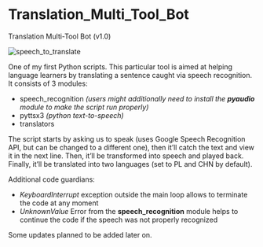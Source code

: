 # Translation_Multi_Tool_Bot

Translation Multi-Tool Bot (v1.0)

![speech_to_translate](https://user-images.githubusercontent.com/88622607/135081092-7464673c-a8d0-4c8b-94e0-9583c679bb8f.gif)

One of my first Python scripts. This particular tool is aimed at helping language learners by translating a sentence caught via speech recognition. 
It consists of 3 modules:
- speech_recognition
*(users might additionally need to install the **pyaudio** module to make the script run properly)*
- pyttsx3 *(python text-to-speech)*
- translators

The script starts by asking us to speak (uses Google Speech Recognition API, but can be changed to a different one), then it’ll catch the text and view it in the next line. Then, it’ll be transformed into speech and played back. Finally, it’ll be translated into two languages (set to PL and CHN by default).

Additional code guardians:
- *KeyboardInterrupt* exception outside the main loop allows to terminate the code at any moment
- *UnknownValue* Error from the **speech_recognition** module helps to continue the code if the speech was not properly recognized

Some updates planned to be added later on.
